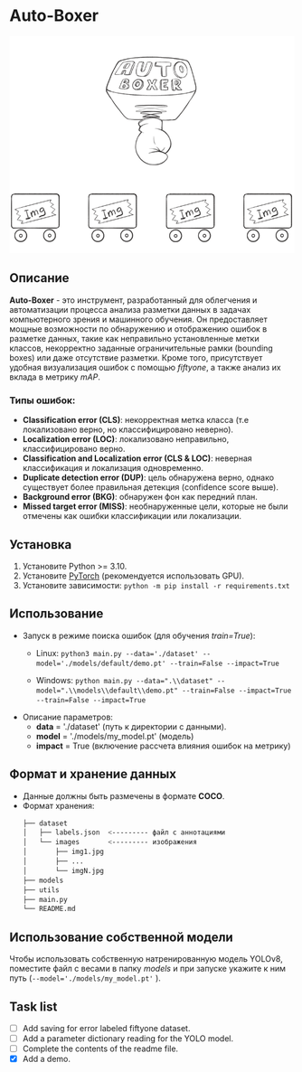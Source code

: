 # Auto-Boxer

![](https://github.com/J1nsei/Auto-Boxer/blob/main/utils/idea.gif)

## Описание
**Auto-Boxer** - это инструмент, разработанный для облегчения и автоматизации процесса анализа разметки данных в задачах компьютерного зрения и машинного обучения. Он предоставляет мощные возможности по обнаружению и отображению ошибок в разметке данных, такие как неправильно установленные метки классов, некорректно заданные ограничительные рамки (bounding boxes) или даже отсутствие разметки. Кроме того, присутствует удобная визуализация ошибок с помощью *fiftyone*, а также анализ их вклада в метрику *mAP*. 

### Типы ошибок:
- **Classification error (CLS)**: некорректная метка класса (т.е локализовано верно, но классифицировано неверно).
- **Localization error (LOC)**: локализовано неправильно, классифицировано верно. 
- **Classification and Localization error (CLS & LOC)**: неверная классификация и локализация одновременно. 
- **Duplicate detection error (DUP)**: цель обнаружена верно, однако существует более правильная детекция (confidence score выше).
- **Background error (BKG)**: обнаружен фон как передний план.
- **Missed target error (MISS)**: необнаруженные цели, которые не были отмечены как ошибки классификации или локализации.


## Установка
1. Установите Python >= 3.10.
2. Установите [PyTorch](https://pytorch.org/get-started/locally/) (рекомендуется использовать GPU).
3. Установите зависимости:
```python -m pip install -r requirements.txt```

## Использование
- Запуск в режиме поиска ошибок (для обучения *train=True*):
    - Linux:
        ``` python3 main.py --data='./dataset' --model='./models/default/demo.pt' --train=False --impact=True ```

    - Windows:
        ``` python main.py --data=".\\dataset" --model=".\\models\\default\\demo.pt" --train=False --impact=True --train=False --impact=True ```
- Описание параметров:
    - **data** = './dataset' (путь к директории с данными).
    - **model** = './models/my_model.pt' (модель)
    - **impact** = True (включение рассчета влияния ошибок на метрику)
## Формат и хранение данных
- Данные должны быть размечены в формате **COCO**.
- Формат хранения:
    ```bash
    ├── dataset
    │   ├── labels.json  <--------- файл с аннотациями
    │   └── images       <--------- изображения
    │       ├── img1.jpg
    │       ├── ...
    │       └── imgN.jpg
    ├── models
    ├── utils
    ├── main.py
    └── README.md
    ```
## Использование собственной модели
Чтобы использовать собственную натренированную модель YOLOv8, поместите файл с весами в папку *models* и при запуске укажите к ним путь (```--model='./models/my_model.pt'``` ).

## Task list
- [ ]  Add saving for error labeled fiftyone dataset.
- [ ]  Add a parameter dictionary reading for the YOLO model.
- [ ]  Complete the contents of the readme file. 
- [x]  Add a demo.
